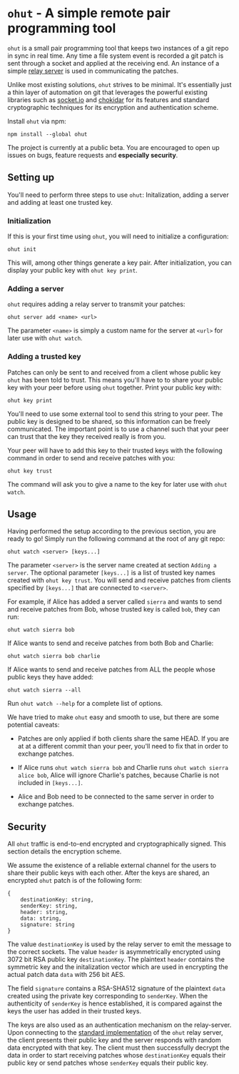 # `ohut` - A simple remote pair programming tool

`ohut` is a small pair programming tool that keeps two instances of a git
repo in sync in real time. Any time a file system event is recorded
a git patch is sent through a socket and applied at the receiving end. An instance of
a simple [relay server](https://github.com/three-consulting/ohut-server) is
used in communicating the patches.

Unlike most existing solutions, `ohut` strives to be minimal.
It's essentially just a thin layer of automation on git that leverages the
powerful existing libraries such as [socket.io](https://github.com/socketio/socket.io)
and [chokidar](https://github.com/paulmillr/chokidar) for its features and standard cryptographic
techniques for its encryption and authentication scheme.

Install `ohut` via npm:

```
npm install --global ohut
```

The project is currently at a public beta. You are encouraged to open up issues on bugs,
feature requests and **especially security**.

## Setting up

You'll need to perform three steps to use `ohut`: Initalization, adding a server and
adding at least one trusted key.

### Initialization

If this is your first time using `ohut`, you will need to initialize a configuration:

```
ohut init
```

This will, among other things generate a key pair. After initialization, you can display
your public key with `ohut key print`.

### Adding a server

`ohut` requires adding a relay server to transmit your patches:

```
ohut server add <name> <url>
```

The parameter `<name>` is simply a custom name for the server at `<url>` for later
use with `ohut watch`.

### Adding a trusted key

Patches can only be sent to and received from a client whose public key `ohut` has
been told to trust. This means you'll have to to share your public key with your
peer before using `ohut` together. Print your public key with:

```
ohut key print
```

You'll need to use some external tool to send this string to your peer. The public key
is designed to be shared, so this information can be freely communicated. The important
point is to use a channel such that your peer can trust that the key they received really
is from you.

Your peer will have to add this key to their trusted keys with the following command
in order to send and receive patches with you:

```
ohut key trust
```

The command will ask you to give a name to the key for later use with `ohut watch`.

## Usage

Having performed the setup according to the previous section, you are ready to go! Simply run the
following command at the root of any git repo:

```
ohut watch <server> [keys...]
```

The parameter `<server>` is the server name created at section `Adding a server`. The optional
parameter `[keys...]` is a list of trusted key names created with `ohut key trust`. You will send and
receive patches from clients specified by `[keys...]` that are connected to `<server>`.

For example, if Alice has added a server called `sierra` and wants to send and receive patches from Bob, whose
trusted key is called `bob`, they can run:

```
ohut watch sierra bob
```

If Alice wants to send and receive patches from both Bob and Charlie:

```
ohut watch sierra bob charlie
```

If Alice wants to send and receive patches from ALL the people whose public keys they have added:

```
ohut watch sierra --all
```

Run `ohut watch --help` for a complete list of options.

We have tried to make `ohut` easy and smooth to use, but there are some potential caveats:

- Patches are only applied if both clients share the same HEAD. If you are at
  at a different commit than your peer, you'll need to fix that in order to exchange patches.

- If Alice runs `ohut watch sierra bob` and Charlie runs `ohut watch sierra alice bob`, Alice will
  ignore Charlie's patches, because Charlie is not included in `[keys...]`.

- Alice and Bob need to be connected to the same server in order to exchange patches.

## Security

All `ohut` traffic is end-to-end encrypted and cryptographically signed. This section details the
encryption scheme.

We assume the existence of a reliable external channel for the users to share their public keys with each
other. After the keys are shared, an encrypted `ohut` patch is of the following form:

```
{
    destinationKey: string,
    senderKey: string,
    header: string,
    data: string,
    signature: string
}
```

The value `destinationKey` is used by the relay server to emit the message to the correct sockets.
The value `header` is asymmetrically encrypted using 3072 bit RSA public key `destinationKey`. The
plaintext `header` contains the symmetric key and the initalization vector which are used in encrypting
the actual patch data `data` with 256 bit AES.

The field `signature` contains a RSA-SHA512 signature of the plaintext `data` created using the private key
corresponding to `senderKey`. When the authenticity of `senderKey` is hence established, it is compared against
the keys the user has added in their trusted keys.

The keys are also used as an authentication mechanism on the relay-server. Upon connecting to the
[standard implementation](https://github.com/three-consulting/ohut-server) of the `ohut` relay server, the
client presents their public key and the server responds with random data encrypted with that key. The
client must then successfully decrypt the data in order to start receiving patches whose `destinationKey`
equals their public key or send patches whose `senderKey` equals their public key.
